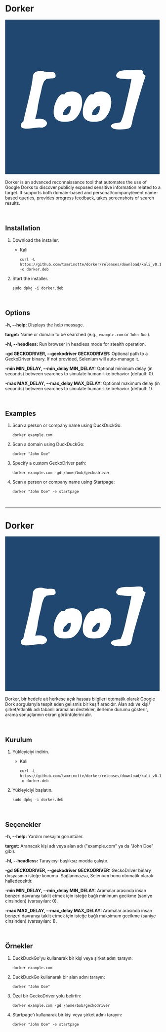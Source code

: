 # Dorker

![Dorker](https://raw.githubusercontent.com/tamrinotte/dorker/main/app_images/dorker_logo.png)

Dorker is an advanced reconnaissance tool that automates the use of Google Dorks to discover publicly exposed sensitive information related to a target. It supports both domain-based and personal/company/event name-based queries, provides progress feedback, takes screenshots of search results.

<br>

## Installation

1. Download the installer.

   * Kali

         curl -L https://github.com/tamrinotte/dorker/releases/download/kali_v0.1.1/dorker.deb -o dorker.deb

2. Start the installer.

       sudo dpkg -i dorker.deb

<br>

## Options

**-h, --help:** Displays the help message.

**target:** Name or domain to be searched (e.g., `example.com` or `John Doe`).

**-hl, --headless:** Run browser in headless mode for stealth operation.

**-gd GECKODRIVER, --geckodriver GECKODRIVER:** Optional path to a GeckoDriver binary. If not provided, Selenium will auto-manage it.

**-min MIN_DELAY, --min_delay MIN_DELAY:** Optional minimum delay (in seconds) between searches to simulate human-like behavior (default: 0).

**-max MAX_DELAY, --max_delay MAX_DELAY:** Optional maximum delay (in seconds) between searches to simulate human-like behavior (default: 1).

<br>

## Examples

1. Scan a person or company name using DuckDuckGo:

       dorker example.com

2. Scan a domain using DuckDuckGo:

       dorker "John Doe"

3. Specify a custom GeckoDriver path:

       dorker example.com -gd /home/bob/geckodriver

4. Scan a person or company name using Startpage:

       dorker "John Doe" -e startpage

<br>

---

# Dorker

![Dorker](https://raw.githubusercontent.com/tamrinotte/dorker/main/app_images/dorker_logo.png)

Dorker, bir hedefe ait herkese açık hassas bilgileri otomatik olarak Google Dork sorgularıyla tespit eden gelismis bir keşif aracıdır. Alan adı ve kişi/şirket/etkinlik adı tabanlı aramaları destekler, ilerleme durumu gösterir, arama sonuçlarının ekran görüntülerini alır.

<br>

## Kurulum

1. Yükleyiciyi indirin.

   * Kali

         curl -L https://github.com/tamrinotte/dorker/releases/download/kali_v0.1.1/dorker.deb -o dorker.deb

2. Yükleyiciyi başlatın.

       sudo dpkg -i dorker.deb

<br>

## Seçenekler

**-h, --help:** Yardım mesajını görüntüler.

**target:** Aranacak kişi adı veya alan adı ("example.com" ya da "John Doe" gibi).

**-hl, --headless:** Tarayıcıyı başlıksız modda çalıştır.

**-gd GECKODRIVER, --geckodriver GECKODRIVER:** GeckoDriver binary dosyasının isteğe konumu. Sağlanmazsa, Selenium bunu otomatik olarak halledecektir.

**-min MIN_DELAY, --min_delay MIN_DELAY:** Aramalar arasında insan benzeri davranışı taklit etmek için isteğe bağlı minimum gecikme (saniye cinsinden) (varsayılan: 0).

**-max MAX_DELAY, --max_delay MAX_DELAY:** Aramalar arasında insan benzeri davranışı taklit etmek için isteğe bağlı maksimum gecikme (saniye cinsinden) (varsayılan: 1).

<br>

## Örnekler

1. DuckDuckGo'yu kullanarak bir kişi veya şirket adını tarayın:

       dorker example.com

2. DuckDuckGo kullanarak bir alan adını tarayın:

       dorker "John Doe"

3. Özel bir GeckoDriver yolu belirtin:

       dorker example.com -gd /home/bob/geckodriver

4. Startpage'ı kullanarak bir kişi veya şirket adını tarayın:

       dorker "John Doe" -e startpage
